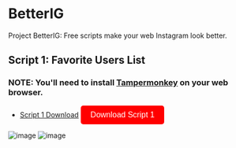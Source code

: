 # BetterIG
Project BetterIG: Free scripts make your web Instagram look better.

## Script 1: Favorite Users List
### NOTE: You'll need to install [Tampermonkey](https://www.tampermonkey.net/) on your web browser.

- <a href="Script-1.js" class="button">Script 1 Download</a>
[<button style="background-color:red; padding: 10px 20px; color: white; border: none; border-radius: 5px; font-size: 16px;">Download Script 1</button>](#)

![image](https://github.com/iblindkiller/BetterIG/assets/155166890/98d44a81-100c-4e27-a7fb-16c706f86eaa)
![image](https://github.com/iblindkiller/BetterIG/assets/155166890/d709c6d3-42c8-4723-a2ea-8e09f65b4415)
